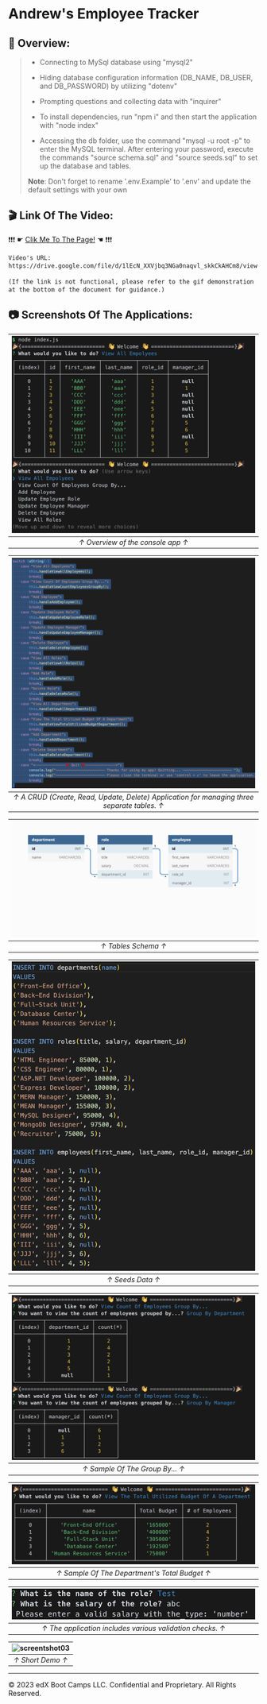 # Andrew's Employee Tracker

## 🔎 Overview:
> * Connecting to MySql database using "mysql2"
>
> * Hiding database configuration information (DB_NAME, DB_USER, and DB_PASSWORD) by utilizing "dotenv"
>
> * Prompting questions and collecting data with "inquirer"
>
> * To install dependencies, run "npm i" and then start the application with "node index"
>
> * Accessing the db folder, use the command "mysql -u root -p" to enter the MySQL terminal. After entering your password, execute the commands "source schema.sql" and "source seeds.sql" to set up the database and tables.
>
> **Note**: Don't forget to rename '.env.Example' to '.env' and update the default settings with your own
>


## 🎬 Link Of The Video:
❗❗❗ ☛ [Clik Me To The Page!](https://drive.google.com/file/d/1lEcN_XXVjbq3NGa0naqvl_skkCkAHCm8/view) ☚ ❗❗❗

```
Video's URL: 
https://drive.google.com/file/d/1lEcN_XXVjbq3NGa0naqvl_skkCkAHCm8/view

(If the link is not functional, please refer to the gif demonstration at the bottom of the document for guidance.)
```

## 📷 Screenshots Of The Applications:

|![screentshot01](./assets/01.png)|
|:--:| 
| *↑ Overview of the console app ↑* |

|![screentshot02](./assets/02.png)|
|:--:| 
| *↑ A CRUD (Create, Read, Update, Delete) Application for managing three separate tables. ↑* |

|![screentshot03](./assets/12-sql-homework-demo-01.png)|
|:--:| 
| *↑ Tables Schema ↑* |

|![screentshot04](./assets/03.png)|
|:--:| 
| *↑ Seeds Data ↑* |

|![screentshot05](./assets/04.png)|
|:--:| 
| *↑ Sample Of The Group By... ↑* |

|![screentshot06](./assets/05.png)|
|:--:| 
| *↑ Sample Of The Department's Total Budget ↑* |

|![screentshot07](./assets/06.png)|
|:--:| 
| *↑ The application includes various validation checks. ↑* |

|![screentshot03](./assets/Employee%20Tracker.gif)|
|:--:| 
| *↑ Short Demo ↑* |
- - -
© 2023 edX Boot Camps LLC. Confidential and Proprietary. All Rights Reserved.

